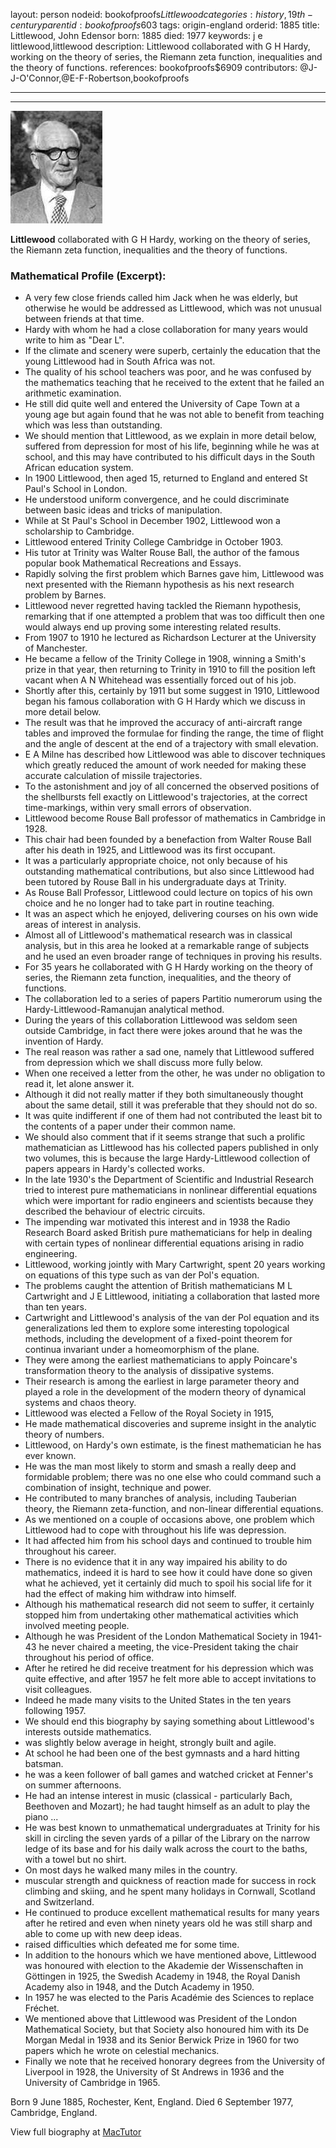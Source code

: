 layout: person
nodeid: bookofproofs$Littlewood
categories: history,19th-century
parentid: bookofproofs$603
tags: origin-england
orderid: 1885
title: Littlewood, John Edensor
born: 1885
died: 1977
keywords: j e littlewood,littlewood
description: Littlewood collaborated with G H Hardy, working on the theory of series, the Riemann zeta function, inequalities and the theory of functions.
references: bookofproofs$6909
contributors: @J-J-O'Connor,@E-F-Robertson,bookofproofs

---



---

![Littlewood.jpg](https://github.com/bookofproofs/bookofproofs.github.io/blob/main/_sources/_assets/images/portraits/Littlewood.jpg?raw=true)

**Littlewood** collaborated with G H Hardy, working on the theory of series, the Riemann zeta function, inequalities and the theory of functions.

### Mathematical Profile (Excerpt):
* A very few close friends called him Jack when he was elderly, but otherwise he would be addressed as Littlewood, which was not unusual between friends at that time.
* Hardy with whom he had a close collaboration for many years would write to him as "Dear L".
* If the climate and scenery were superb, certainly the education that the young Littlewood had in South Africa was not.
* The quality of his school teachers was poor, and he was confused by the mathematics teaching that he received to the extent that he failed an arithmetic examination.
* He still did quite well and entered the University of Cape Town at a young age but again found that he was not able to benefit from teaching which was less than outstanding.
* We should mention that Littlewood, as we explain in more detail below, suffered from depression for most of his life, beginning while he was at school, and this may have contributed to his difficult days in the South African education system.
* In 1900 Littlewood, then aged 15, returned to England and entered St Paul's School in London.
* He understood uniform convergence, and he could discriminate between basic ideas and tricks of manipulation.
* While at St Paul's School in December 1902, Littlewood won a scholarship to Cambridge.
* Littlewood entered Trinity College Cambridge in October 1903.
* His tutor at Trinity was Walter Rouse Ball, the author of the famous popular book Mathematical Recreations and Essays.
* Rapidly solving the first problem which Barnes gave him, Littlewood was next presented with the Riemann hypothesis as his next research problem by Barnes.
* Littlewood never regretted having tackled the Riemann hypothesis, remarking that if one attempted a problem that was too difficult then one would always end up proving some interesting related results.
* From 1907 to 1910 he lectured as Richardson Lecturer at the University of Manchester.
* He became a fellow of the Trinity College in 1908, winning a Smith's prize in that year, then returning to Trinity in 1910 to fill the position left vacant when A N Whitehead was essentially forced out of his job.
* Shortly after this, certainly by 1911 but some suggest in 1910, Littlewood began his famous collaboration with G H Hardy which we discuss in more detail below.
* The result was that he improved the accuracy of anti-aircraft range tables and improved the formulae for finding the range, the time of flight and the angle of descent at the end of a trajectory with small elevation.
* E A Milne has described how Littlewood was able to discover techniques which greatly reduced the amount of work needed for making these accurate calculation of missile trajectories.
* To the astonishment and joy of all concerned the observed positions of the shellbursts fell exactly on Littlewood's trajectories, at the correct time-markings, within very small errors of observation.
* Littlewood become Rouse Ball professor of mathematics in Cambridge in 1928.
* This chair had been founded by a benefaction from Walter Rouse Ball after his death in 1925, and Littlewood was its first occupant.
* It was a particularly appropriate choice, not only because of his outstanding mathematical contributions, but also since Littlewood had been tutored by Rouse Ball in his undergraduate days at Trinity.
* As Rouse Ball Professor, Littlewood could lecture on topics of his own choice and he no longer had to take part in routine teaching.
* It was an aspect which he enjoyed, delivering courses on his own wide areas of interest in analysis.
* Almost all of Littlewood's mathematical research was in classical analysis, but in this area he looked at a remarkable range of subjects and he used an even broader range of techniques in proving his results.
* For 35 years he collaborated with G H Hardy working on the theory of series, the Riemann zeta function, inequalities, and the theory of functions.
* The collaboration led to a series of papers Partitio numerorum using the Hardy-Littlewood-Ramanujan analytical method.
* During the years of this collaboration Littlewood was seldom seen outside Cambridge, in fact there were jokes around that he was the invention of Hardy.
* The real reason was rather a sad one, namely that Littlewood suffered from depression which we shall discuss more fully below.
* When one received a letter from the other, he was under no obligation to read it, let alone answer it.
* Although it did not really matter if they both simultaneously thought about the same detail, still it was preferable that they should not do so.
* It was quite indifferent if one of them had not contributed the least bit to the contents of a paper under their common name.
* We should also comment that if it seems strange that such a prolific mathematician as Littlewood has his collected papers published in only two volumes, this is because the large Hardy-Littlewood collection of papers appears in Hardy's collected works.
* In the late 1930's the Department of Scientific and Industrial Research tried to interest pure mathematicians in nonlinear differential equations which were important for radio engineers and scientists because they described the behaviour of electric circuits.
* The impending war motivated this interest and in 1938 the Radio Research Board asked British pure mathematicians for help in dealing with certain types of nonlinear differential equations arising in radio engineering.
* Littlewood, working jointly with Mary Cartwright, spent 20 years working on equations of this type such as van der Pol's equation.
* The problems caught the attention of British mathematicians M L Cartwright and J E Littlewood, initiating a collaboration that lasted more than ten years.
* Cartwright and Littlewood's analysis of the van der Pol equation and its generalizations led them to explore some interesting topological methods, including the development of a fixed-point theorem for continua invariant under a homeomorphism of the plane.
* They were among the earliest mathematicians to apply Poincare's transformation theory to the analysis of dissipative systems.
* Their research is among the earliest in large parameter theory and played a role in the development of the modern theory of dynamical systems and chaos theory.
* Littlewood was elected a Fellow of the Royal Society in 1915, 
* He made mathematical discoveries and supreme insight in the analytic theory of numbers.
* Littlewood, on Hardy's own estimate, is the finest mathematician he has ever known.
* He was the man most likely to storm and smash a really deep and formidable problem; there was no one else who could command such a combination of insight, technique and power.
* He contributed to many branches of analysis, including Tauberian theory, the Riemann zeta-function, and non-linear differential equations.
* As we mentioned on a couple of occasions above, one problem which Littlewood had to cope with throughout his life was depression.
* It had affected him from his school days and continued to trouble him throughout his career.
* There is no evidence that it in any way impaired his ability to do mathematics, indeed it is hard to see how it could have done so given what he achieved, yet it certainly did much to spoil his social life for it had the effect of making him withdraw into himself.
* Although his mathematical research did not seem to suffer, it certainly stopped him from undertaking other mathematical activities which involved meeting people.
* Although he was President of the London Mathematical Society in 1941-43 he never chaired a meeting, the vice-President taking the chair throughout his period of office.
* After he retired he did receive treatment for his depression which was quite effective, and after 1957 he felt more able to accept invitations to visit colleagues.
* Indeed he made many visits to the United States in the ten years following 1957.
* We should end this biography by saying something about Littlewood's interests outside mathematics.
* was slightly below average in height, strongly built and agile.
* At school he had been one of the best gymnasts and a hard hitting batsman.
* he was a keen follower of ball games and watched cricket at Fenner's on summer afternoons.
* He had an intense interest in music (classical - particularly Bach, Beethoven and Mozart); he had taught himself as an adult to play the piano ...
* He was best known to unmathematical undergraduates at Trinity for his skill in circling the seven yards of a pillar of the Library on the narrow ledge of its base and for his daily walk across the court to the baths, with a towel but no shirt.
* On most days he walked many miles in the country.
* muscular strength and quickness of reaction made for success in rock climbing and skiing, and he spent many holidays in Cornwall, Scotland and Switzerland.
* He continued to produce excellent mathematical results for many years after he retired and even when ninety years old he was still sharp and able to come up with new deep ideas.
* raised difficulties which defeated me for some time.
* In addition to the honours which we have mentioned above, Littlewood was honoured with election to the Akademie der Wissenschaften in Göttingen in 1925, the Swedish Academy in 1948, the Royal Danish Academy also in 1948, and the Dutch Academy in 1950.
* In 1957 he was elected to the Paris Académie des Sciences to replace Fréchet.
* We mentioned above that Littlewood was President of the London Mathematical Society, but that Society also honoured him with its De Morgan Medal in 1938 and its Senior Berwick Prize in 1960 for two papers which he wrote on celestial mechanics.
* Finally we note that he received honorary degrees from the University of Liverpool in 1928, the University of St Andrews in 1936 and the University of Cambridge in 1965.

Born 9 June 1885, Rochester, Kent, England. Died 6 September 1977, Cambridge, England.

View full biography at [MacTutor](https://mathshistory.st-andrews.ac.uk/Biographies/Littlewood/)
